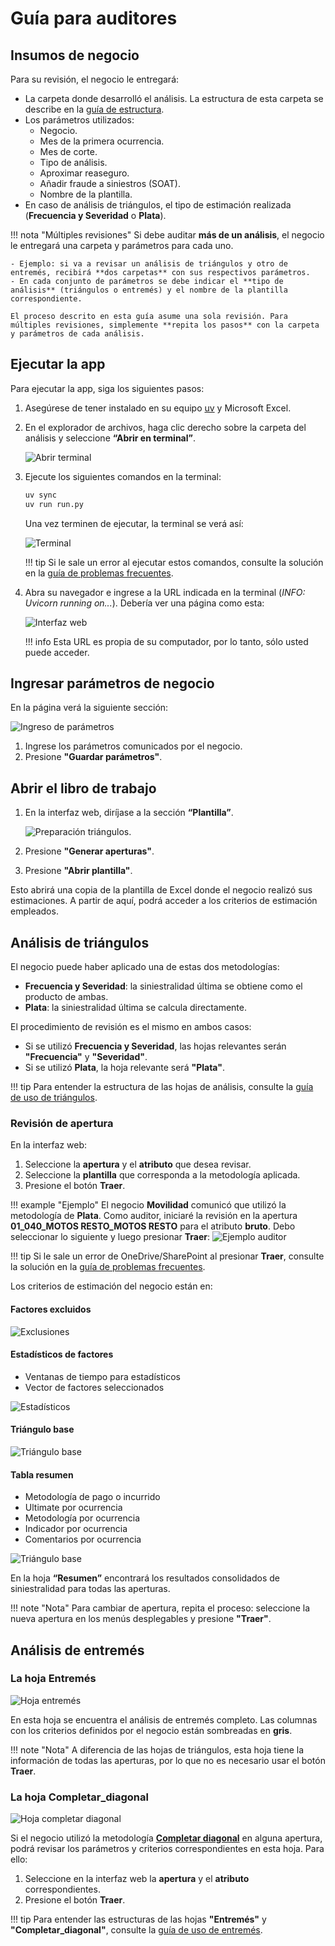 <!--markdownlint-disable MD007 MD046-->

# Guía para auditores

## Insumos de negocio

Para su revisión, el negocio le entregará:

- La carpeta donde desarrolló el análisis. La estructura de esta carpeta se describe en la [guía de estructura](estructura.md).
- Los parámetros utilizados:
    - Negocio.
    - Mes de la primera ocurrencia.
    - Mes de corte.
    - Tipo de análisis.
    - Aproximar reaseguro.
    - Añadir fraude a siniestros (SOAT).
    - Nombre de la plantilla.
- En caso de análisis de triángulos, el tipo de estimación realizada (**Frecuencia y Severidad** o **Plata**).

!!! nota "Múltiples revisiones"
    Si debe auditar **más de un análisis**, el negocio le entregará una carpeta y parámetros para cada uno.

    - Ejemplo: si va a revisar un análisis de triángulos y otro de entremés, recibirá **dos carpetas** con sus respectivos parámetros.
    - En cada conjunto de parámetros se debe indicar el **tipo de análisis** (triángulos o entremés) y el nombre de la plantilla correspondiente.
    
    El proceso descrito en esta guía asume una sola revisión. Para múltiples revisiones, simplemente **repita los pasos** con la carpeta y parámetros de cada análisis.

## Ejecutar la app

Para ejecutar la app, siga los siguientes pasos:

1. Asegúrese de tener instalado en su equipo [uv](https://docs.astral.sh/uv/getting-started/installation/) y Microsoft Excel.
2. En el explorador de archivos, haga clic derecho sobre la carpeta del análisis y seleccione **“Abrir en terminal”**.

    ![Abrir terminal](assets/terminal.png)

3. Ejecute los siguientes comandos en la terminal:

    ```sh
    uv sync
    uv run run.py
    ```

    Una vez terminen de ejecutar, la terminal se verá así:

    ![Terminal](assets/terminal_run.png)

    !!! tip
        Si le sale un error al ejecutar estos comandos, consulte la solución en la [guía de problemas frecuentes](faq.md).

4. Abra su navegador e ingrese a la URL indicada en la terminal (_INFO: Uvicorn running on..._). Debería ver una página como esta:

    ![Interfaz web](assets/frontend/interfaz.png)

    !!! info
        Esta URL es propia de su computador, por lo tanto, sólo usted puede acceder.

## Ingresar parámetros de negocio

En la página verá la siguiente sección:

![Ingreso de parámetros](assets/frontend/parametros_auditoria.png)

1. Ingrese los parámetros comunicados por el negocio.
2. Presione **"Guardar parámetros"**.

## Abrir el libro de trabajo

1. En la interfaz web, diríjase a la sección **“Plantilla”**.

    ![Preparación triángulos.](assets/frontend/plantilla.png)

2. Presione **"Generar aperturas"**.
3. Presione **"Abrir plantilla"**.

Esto abrirá una copia de la plantilla de Excel donde el negocio realizó sus estimaciones. A partir de aquí, podrá acceder a los criterios de estimación empleados.

## Análisis de triángulos

El negocio puede haber aplicado una de estas dos metodologías:

- **Frecuencia y Severidad**: la siniestralidad última se obtiene como el producto de ambas.
- **Plata**: la siniestralidad última se calcula directamente.

El procedimiento de revisión es el mismo en ambos casos:

- Si se utilizó **Frecuencia y Severidad**, las hojas relevantes serán **"Frecuencia"** y **"Severidad"**.
- Si se utilizó **Plata**, la hoja relevante será **"Plata"**.

!!! tip
    Para entender la estructura de las hojas de análisis, consulte la [guía de uso de triángulos](uso/triangulos.md).

### Revisión de apertura

En la interfaz web:

1. Seleccione la **apertura** y el **atributo** que desea revisar.
2. Seleccione la **plantilla** que corresponda a la metodología aplicada.
3. Presione el botón **Traer**.

!!! example "Ejemplo"
    El negocio **Movilidad** comunicó que utilizó la metodología de **Plata**. Como auditor, iniciaré la revisión en la apertura **01_040_MOTOS RESTO_MOTOS RESTO** para el atributo **bruto**. Debo seleccionar lo siguiente y luego presionar **Traer**:
    ![Ejemplo auditor](assets/ejemplo_auditor.png)

!!! tip
    Si le sale un error de OneDrive/SharePoint al presionar **Traer**, consulte la solución en la [guía de problemas frecuentes](faq.md#2-error-de-onedrivesharepoint).

Los criterios de estimación del negocio están en:

#### Factores excluidos

![Exclusiones](assets/plantilla/exclusiones.png)

#### Estadísticos de factores

- Ventanas de tiempo para estadísticos
- Vector de factores seleccionados

![Estadísticos](assets/plantilla/estadisticos.png)

#### Triángulo base

![Triángulo base](assets/plantilla/base.png)

#### Tabla resumen

- Metodología de pago o incurrido
- Ultimate por ocurrencia
- Metodología por ocurrencia
- Indicador por ocurrencia
- Comentarios por ocurrencia

![Triángulo base](assets/plantilla/tabla_resumen.png)

En la hoja **“Resumen”** encontrará los resultados consolidados de siniestralidad para todas las aperturas.

!!! note "Nota"
    Para cambiar de apertura, repita el proceso: seleccione la nueva apertura en los menús desplegables y presione **"Traer"**.

## Análisis de entremés

### La hoja Entremés

![Hoja entremés](assets/plantilla/entremes.png)

En esta hoja se encuentra el análisis de entremés completo. Las columnas con los criterios definidos por el negocio están sombreadas en **gris**.

!!! note "Nota"
    A diferencia de las hojas de triángulos, esta hoja tiene la información de todas las aperturas, por lo que no es necesario usar el botón **Traer**.

### La hoja Completar_diagonal

![Hoja completar diagonal](assets/plantilla/completar_diagonal.png)

Si el negocio utilizó la metodología [**Completar diagonal**](uso/entremes.md#1-completar-diagonal-violeta) en alguna apertura, podrá revisar los parámetros y criterios correspondientes en esta hoja. Para ello:

1. Seleccione en la interfaz web la **apertura** y el **atributo** correspondientes.
2. Presione el botón **Traer**.

!!! tip
    Para entender las estructuras de las hojas **"Entremés"** y **"Completar_diagonal"**, consulte la [guía de uso de entremés](uso/entremes.md).
